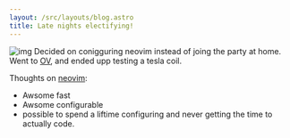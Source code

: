 ```yaml
---
layout: /src/layouts/blog.astro
title: Late nights electifying!
---
```


![img](/images/blog/tesla.jpg)
Decided on conigguring neovim instead of joing the party at home. Went to [OV](https://omegav.no/), and ended upp testing a tesla coil. 

Thoughts on [neovim](https://neovim.io/): 
- Awsome fast
- Awsome configurable
- possible to spend a liftime configuring and never getting the time to actually code.
